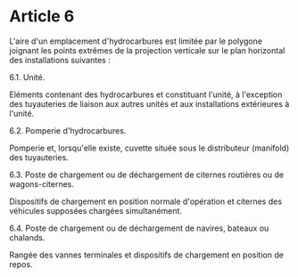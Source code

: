 # Article 6

L'aire d'un emplacement d'hydrocarbures est limitée par le polygone joignant les points extrêmes de la projection verticale sur le plan horizontal des installations suivantes :

6.1. Unité.

Eléments contenant des hydrocarbures et constituant l'unité, à l'exception des tuyauteries de liaison aux autres unités et aux installations extérieures à l'unité.

6.2. Pomperie d'hydrocarbures.

Pomperie et, lorsqu'elle existe, cuvette située sous le distributeur (manifold) des tuyauteries.

6.3. Poste de chargement ou de déchargement de citernes routières ou de wagons-citernes.

Dispositifs de chargement en position normale d'opération et citernes des véhicules supposées chargées simultanément.

6.4. Poste de chargement ou de déchargement de navires, bateaux ou chalands.

Rangée des vannes terminales et dispositifs de chargement en position de repos.
